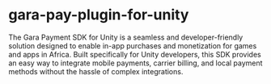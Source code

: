 # gara-pay-plugin-for-unity
The Gara Payment SDK for Unity is a seamless and developer-friendly solution designed to enable in-app purchases and monetization for games and apps in Africa. Built specifically for Unity developers, this SDK provides an easy way to integrate mobile payments, carrier billing, and local payment methods without the hassle of complex integrations.
